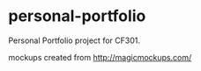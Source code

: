 # personal-portfolio
Personal Portfolio project for CF301.

mockups created from http://magicmockups.com/
